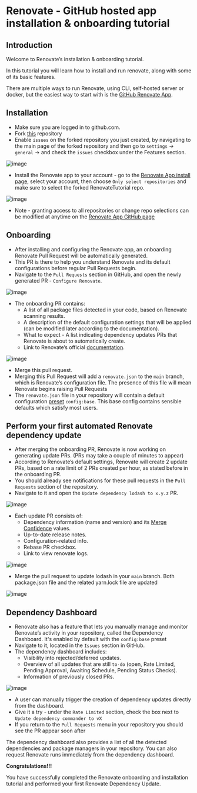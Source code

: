 # Renovate - GitHub hosted app installation & onboarding tutorial

## Introduction

Welcome to Renovate’s installation & onboarding tutorial.

In this tutorial you will learn how to install and run renovate, along with some of its basic features.

There are multiple ways to run Renovate, using CLI, self-hosted server or docker, but the easiest way to start with is the [GitHub Renovate App](https://github.com/apps/renovate).

## Installation

- Make sure you are logged in to github.com.
- Fork [this](https://github.com/PhilipAbed/RenovateTutorial) repository
- Enable `issues` on the forked repository you just created, by navigating to the main page of the forked repository and then go to `settings` -> `general` -> and check the `issues` checkbox under the Features section.

![image](https://user-images.githubusercontent.com/42116482/174054084-7743e412-cd29-4f83-b984-9ec5d78ca892.png)


- Install the Renovate app to your account - go to the [Renovate App install page](https://github.com/apps/renovate/installations/new), select your account, then choose `Only select repositories` and make sure to select the forked RenovateTutorial repo.

![image](https://user-images.githubusercontent.com/42116482/173985535-44ccc750-50aa-452b-b9dc-4fafb65bfc75.png)

- Note - granting access to all repositories or change repo selections can be modified at anytime on the [Renovate App GitHub page](https://github.com/apps/renovate)

## Onboarding

- After installing and configuring the Renovate app, an onboarding Renovate Pull Request will be automatically generated. 
- This PR is there to help you understand Renovate and its default configurations before regular Pull Requests begin.
- Navigate to the `Pull Requests` section in GitHub, and open the newly generated PR - `Configure Renovate`.
 
![image](https://user-images.githubusercontent.com/42116482/174042743-3e8414d9-b49b-49fd-b70f-8bd425b90240.png)

- The onboarding PR contains: 
  - A list of all package files detected in your code, based on Renovate scanning results.
  - A description of the default configuration settings that will be applied (can be modified later according to the documentation).
  - What to expect - A list indicating dependency updates PRs that Renovate is about to automatically create.
  - Link to Renovate’s official [documentation](https://docs.renovatebot.com/).
 
![image](https://user-images.githubusercontent.com/42116482/174041401-6c6bd26e-48ac-4b97-9522-a5097bd1ad3d.png)

- Merge this pull request. 
- Merging this Pull Request will add a `renovate.json` to the `main` branch, which is Renovate’s configuration file. The presence of this file will mean Renovate begins raising Pull Requests
- The `renovate.json` file in your repository will contain a default configuration [preset](https://docs.renovatebot.com/key-concepts/presets/) `config:base`. This base config contains sensible defaults which satisfy most users.

## Perform your first automated Renovate dependency update

- After merging the onboarding PR, Renovate is now working on generating update PRs. (PRs may take a couple of minutes to appear)
- According to Renovate’s default settings, Renovate will create 2 update PRs, based on a rate limit of 2 PRs created per hour, as stated before in the onboarding PR.
- You should already see notifications for these pull requests in the `Pull Requests` section of the repository.
- Navigate to it and open the `Update dependency lodash to x.y.z` PR.

![image](https://user-images.githubusercontent.com/42116482/173993509-be38f63d-4dab-4760-9f5d-cee93f6b0fb5.png)

- Each update PR consists of:
  - Dependency information (name and version) and its [Merge Confidence](https://docs.renovatebot.com/merge-confidence/) values.
  - Up-to-date release notes.
  - Configuration-related info.
  - Rebase PR checkbox.
  - Link to view renovate logs.
  
![image](https://user-images.githubusercontent.com/42116482/173989747-a9ff5a27-ecfc-42eb-a666-4a98d0434821.png)

- Merge the pull request to update lodash in your `main` branch. Both package.json file and the related yarn.lock file are updated

![image](https://user-images.githubusercontent.com/42116482/174041127-5f7c3e3d-0722-4858-af67-4cec03bbce93.png)

## Dependency Dashboard

- Renovate also has a feature that lets you manually manage and monitor Renovate’s activity in your repository, called the Dependency Dashboard. It's enabled by default with the `config:base` preset
- Navigate to it, located in the `Issues` section in GitHub.
- The dependency dashboard includes:
  - Visibility into rejected/deferred updates.
  - Overview of all updates that are still `to-do` (open, Rate Limited, Pending Approval, Awaiting Schedule, Pending Status Checks).
  - Information of previously closed PRs. 
  
![image](https://user-images.githubusercontent.com/42116482/173993101-12ecdbf8-26e6-4d23-aeae-d00a6c41fbe6.png)

- A user can manually trigger the creation of dependency updates directly from the dashboard. 
- Give it a try - under the `Rate Limited` section, check the box next to `Update dependency commander to vX`
- If you return to the `Pull Requests` menu in your repository you should see the PR appear soon after

The dependency dashboard also provides a list of all the detected dependencies and package managers in your repository. You can also request Renovate runs immediately from the dependency dashboard.

**Congratulations!!!** 

You have successfully completed the Renovate onboarding and installation tutorial and performed your first Renovate Dependency Update.
